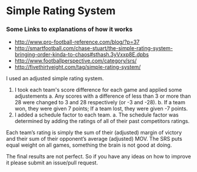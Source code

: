 # Simple Rating System

### Some Links to explanations of how it works
* http://www.pro-football-reference.com/blog/?p=37
* http://smartfootball.com/chase-stuart/the-simple-rating-system-bringing-order-kinda-to-chaos#sthash.3yVxxp8E.dpbs
* http://www.footballperspective.com/category/srs/
* http://fivethirtyeight.com/tag/simple-rating-system/

I used an adjusted simple rating system.

1. I took each team's score difference for each game and applied some adjustements
  a. Any scores with a difference of less than 3 or more than 28 were changed to 3 and 28 respectively (or -3 and -28).
  b. If a team won, they were given 7 points; If a team lost, they were given -7 points.
2. I added a schedule factor to each team.
  a. The schedule factor was determined by adding the ratings of all of their past competitors ratings.

Each team’s rating is simply the sum of their (adjusted) margin of victory and their sum of their opponent’s average (adjusted) MOV.
The SRS puts equal weight on all games, something the brain is not good at doing.

The final results are not perfect. So if you have any ideas on how to improve it please submit an issue/pull request.
